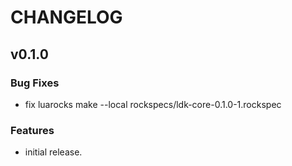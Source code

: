 # CHANGELOG

## v0.1.0

### Bug Fixes

* fix luarocks make --local rockspecs/ldk-core-0.1.0-1.rockspec

### Features

* initial release.
